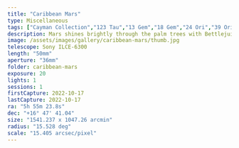 ```yaml
---
title: "Caribbean Mars"
type: Miscellaneous
tags: ["Cayman Collection","123 Tau","13 Gem","18 Gem","24 Ori","39 Ori","40 Ori","58 Ori","61 Ori","7 Gem","Al Mankib","Betelgeux (α Ori)","Calx (μ Gem)","Gem A","Heka (λ Ori)","IC443","M35","Monkey Head Nebula","NGC2168","NGC2174","Part of the constellation Gemini (Gem)","Part of the constellation Orion (Ori)","Praepes (η Gem)","Tejat Posterior","Tejat Prior","The star 1 Gem","The star Bellatrix (γ Ori)","The star Betelgeuse","The star Meissa","The star Nucatai (ν Gem)","The star Propus","The star Tejat","The star Tianguan (ζ Tau)","The star μ Ori","The star φ2 Ori"]
description: Mars shines brightly through the palm trees with Bettlejuice rising in the bottom right.
image: /assets/images/gallery/caribbean-mars/thumb.jpg
telescope: Sony ILCE-6300
length: "50mm"
aperture: "36mm"
folder: caribbean-mars
exposure: 20
lights: 1
sessions: 1 
firstCapture: 2022-10-17
lastCapture: 2022-10-17
ra: "5h 55m 23.8s"
dec: "+16° 47' 41.04"
size: "1541.237 x 1047.26 arcmin"
radius: "15.528 deg"
scale: "15.405 arcsec/pixel"
---
```

